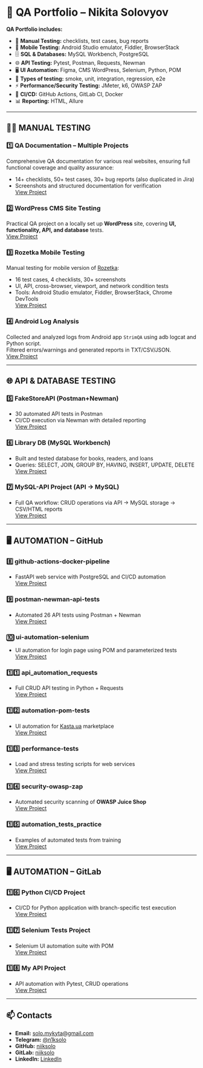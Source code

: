 # 🧪 QA Portfolio – Nikita Solovyov  

**QA Portfolio includes:**  
- 📝 **Manual Testing:** checklists, test cases, bug reports  
- 📱 **Mobile Testing:** Android Studio emulator, Fiddler, BrowserStack  
- 🗄️ **SQL & Databases:** MySQL Workbench, PostgreSQL  
- 🌐 **API Testing:** Pytest, Postman, Requests, Newman  
- 🖥️ **UI Automation:** Figma, CMS WordPress, Selenium, Python, POM  
- 🧪 **Types of testing:** smoke, unit, integration, regression, e2e  
- ⚡ **Performance/Security Testing:** JMeter, k6, OWASP ZAP   
- 🐳 **CI/CD:** GitHub Actions, GitLab CI, Docker  
- 📊 **Reporting:** HTML, Allure  

---

## 👨‍💻 MANUAL TESTING

### 1️⃣ QA Documentation – Multiple Projects  
Comprehensive QA documentation for various real websites, ensuring full functional coverage and quality assurance:  
- 14+ checklists, 50+ test cases, 30+ bug reports (also duplicated in Jira)  
- Screenshots and structured documentation for verification  
[View Project](https://github.com/niiksolo/Manual-QA-Portfolio)  

### 2️⃣ WordPress CMS Site Testing
Practical QA project on a locally set up **WordPress** site, covering **UI, functionality, API, and database** tests.  
[View Project](https://github.com/niiksolo/cms-wordpress-site-test)

### 3️⃣ Rozetka Mobile Testing
Manual testing for mobile version of [Rozetka](https://rozetka.com.ua):  
- 16 test cases, 4 checklists, 30+ screenshots  
- UI, API, cross-browser, viewport, and network condition tests  
- Tools: Android Studio emulator, Fiddler, BrowserStack, Chrome DevTools  
[View Project](https://github.com/niiksolo/rozetka-mobile-testing)  

### 4️⃣ Android Log Analysis  
Collected and analyzed logs from Android app `StrimQA` using adb logcat and Python script.  
Filtered errors/warnings and generated reports in TXT/CSV/JSON.  
[View Project](https://github.com/niiksolo/mobile-qa-logs)

---

## 🌐 API & DATABASE TESTING

### 5️⃣ FakeStoreAPI (Postman+Newman)
- 30 automated API tests in Postman  
- CI/CD execution via Newman with detailed reporting  
[View Project](https://github.com/niiksolo/Manual-QA-Portfolio/blob/main/api-sql-testing/postman/README.md)

### 6️⃣ Library DB (MySQL Workbench)
- Built and tested database for books, readers, and loans  
- Queries: SELECT, JOIN, GROUP BY, HAVING, INSERT, UPDATE, DELETE  
[View Project](https://github.com/niiksolo/Manual-QA-Portfolio/blob/main/api-sql-testing/SQL-library/README.md)

### 7️⃣ MySQL-API Project (API → MySQL)
- Full QA workflow: CRUD operations via API → MySQL storage → CSV/HTML reports  
[View Project](https://github.com/niiksolo/Manual-QA-Portfolio/blob/main/api-sql-testing/Mysql-api/README.md)

---

## 🖥 AUTOMATION – GitHub

### 8️⃣ github-actions-docker-pipeline
- FastAPI web service with PostgreSQL and CI/CD automation  
[View Project](https://github.com/niiksolo/github-actions-docker-pipeline)

### 9️⃣ postman-newman-api-tests
- Automated 26 API tests using Postman + Newman  
[View Project](https://github.com/niiksolo/postman-newman-api-tests)

### 🔟 ui-automation-selenium
- UI automation for login page using POM and parameterized tests  
[View Project](https://github.com/niiksolo/ui-automation-selenium)

### 1️⃣1️⃣ api_automation_requests
- Full CRUD API testing in Python + Requests  
[View Project](https://github.com/niiksolo/api_automation_requests)

### 1️⃣2️⃣ automation-pom-tests
- UI automation for [Kasta.ua](https://kasta.ua) marketplace  
[View Project](https://github.com/niiksolo/automation-pom-tests)

### 1️⃣3️⃣ performance-tests
- Load and stress testing scripts for web services  
[View Project](https://github.com/niiksolo/performance-tests)

### 1️⃣4️⃣ security-owasp-zap
- Automated security scanning of **OWASP Juice Shop**  
[View Project](https://github.com/niiksolo/security-owasp-zap)

### 1️⃣5️⃣ automation_tests_practice
- Examples of automated tests from training  
[View Project](https://github.com/niiksolo/automation_tests_practice)

---

## 🖥 AUTOMATION – GitLab

### 1️⃣6️⃣ Python CI/CD Project
- CI/CD for Python application with branch-specific test execution  
[View Project](https://gitlab.com/niiksolo/my-project)

### 1️⃣7️⃣ Selenium Tests Project
- Selenium UI automation suite with POM  
[View Project](https://gitlab.com/niiksolo/ci-cd)

### 1️⃣8️⃣ My API Project
- API automation with Pytest, CRUD operations  
[View Project](https://gitlab.com/niiksolo/api-ci)

---

## 📫 Contacts
- **Email:** solo.mykyta@gmail.com  
- **Telegram:** [@n1ksolo](https://t.me/n1ksolo)  
- **GitHub:** [niiksolo](https://github.com/niiksolo)  
- **GitLab:** [niiksolo](https://gitlab.com/niiksolo)  
- **LinkedIn:** [LinkedIn](https://www.linkedin.com/in/nikita-solovyov-1aa2a5377)